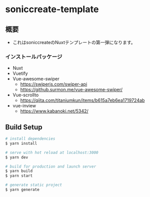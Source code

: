# soniccreate-template

## 概要
- これはsoniccreateのNuxtテンプレートの第一弾になります。
### インストールパッケージ
- Nuxt
- Vuetify
- Vue-awesome-swiper
  - https://swiperjs.com/swiper-api
  - https://github.surmon.me/vue-awesome-swiper/
- Vue-scrollto
  - https://qiita.com/titaniumkun/items/b615a7eb6ea1719724ab
- vue-inview
  - https://www.kabanoki.net/5342/

## Build Setup

```bash
# install dependencies
$ yarn install

# serve with hot reload at localhost:3000
$ yarn dev

# build for production and launch server
$ yarn build
$ yarn start

# generate static project
$ yarn generate
```
